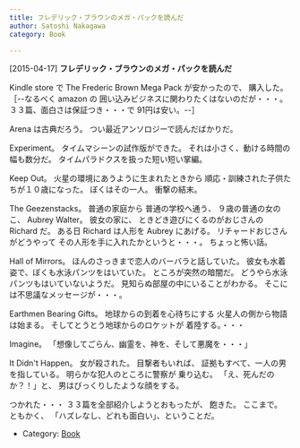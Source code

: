 ```yaml
---
title: フレデリック・ブラウンのメガ・パックを読んだ
author: Satoshi Nakagawa
category: Book

---
```


[2015-04-17] **フレデリック・ブラウンのメガ・パックを読んだ** 

 Kindle store で 
The Frederic Brown Mega Pack が安かったので、
購入した。［--なるべく amazon の
囲い込みビジネスに関わりたくはないのだが・・・。
３３篇、面白さは保証つき・・・で 91円は安い。--］

<!--more-->
 Arena は古典だろう。
つい最近アンソロジーで読んだばかりだ。

 Experiment。
タイムマシーンの試作版ができた。
それは小さく、動ける時間の幅も数分だ。
タイムパラドクスを扱った短い短い掌編。

 Keep Out。
火星の環境にあうように生まれたときから
順応・訓練された子供たちが１０歳になった。
ぼくはその一人。
衝撃の結末。 

 The Geezenstacks。
普通の家庭から
普通の学校へ通う、
９歳の普通の女のこ、
Aubrey Walter。
彼女の家に、
ときどき遊びにくるのがおじさんの Richard だ。
ある日 Richard は人形を Aubrey にあげる。
リチャードおじさんがどうやって
その人形を手に入れたかというと・・・。
ちょっと怖い話。

 Hall of Mirrors。
ほんのさっきまで恋人のバーバラと話していた。
彼女も水着姿で、ぼくも水泳パンツをはいていた。
ところが突然の暗闇だ。
どうやら水泳パンツもはいていないようだ。
見知らぬ部屋の中にいることがわかる。
そこには不思議なメッセージが・・・。

 Earthmen Bearing Gifts。
地球からの到着を心待ちにする
火星人の側から物語は始まる。
そしてとうとう地球からのロケットが
着陸する。・・・

 Imagine。
「想像してごらん、幽霊を、神を、そして悪魔を・・・」

 It Didn't Happen。
女が殺された。
目撃者もいれば、
証拠もすべて、一人の男を指している。
明らかな犯人のところに警察が
乗り込む。
「え、死んだのか？！」と、
男はびっくりしたような顔をする。

 つかれた・・・
３３篇を全部紹介しようとおもったが、
飽きた。
ここまで。
ともかく、
「ハズレなし、どれも面白い」、ということだ。

- Category: [Book](https://merapano.github.io/categories.html#Book)

